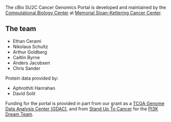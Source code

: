 The cBio SU2C Cancer Genomics Portal is developed and maintained by the [Computational Biology Center](http://cbio.mskcc.org/) at [Memorial Sloan-Kettering Cancer Center](http://www.mskcc.org/). 

## The team

 * Ethan Cerami
 * Nikolaus Schultz
 * Arthur Goldberg
 * Caitlin Byrne
 * Anders Jacobsen
 * Chris Sander

Protein data provided by:

 * Aphrothiti Hanrahan
 * David Solit
 
Funding for the portal is provided in part from our grant as a [TCGA Genome Data Analysis Center (GDAC)](http://tcga.cancer.gov/wwd/program/research_network/gdac.asp), and from [Stand Up To Cancer](http://www.standup2cancer.org/) for the [PI3K Dream Team](http://pi3k.org/).
